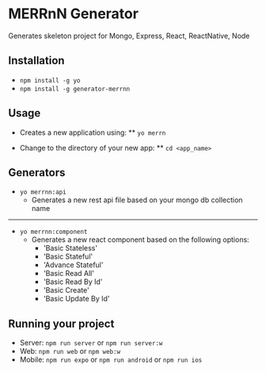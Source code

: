 # MERRnN Generator
Generates skeleton project for Mongo, Express, React, ReactNative, Node

## Installation
* `npm install -g yo`
* `npm install -g generator-merrnn`

## Usage
* Creates a new application using:
** `yo merrn`

* Change to the directory of your new app:
** `cd <app_name>`

## Generators

* `yo merrnn:api`
  * Generates a new rest api file based on your mongo db collection name
---

* `yo merrnn:component`
  * Generates a new react component based on the following options:
    * 'Basic Stateless'
    * 'Basic Stateful'
    * 'Advance Stateful'
    * 'Basic Read All'
    * 'Basic Read By Id'
    * 'Basic Create'
    * 'Basic Update By Id'
    
## Running your project
* Server: `npm run server` or `npm run server:w`
* Web: `npm run web` or `npm web:w`
* Mobile: `npm run expo` or `npm run android` or `npm run ios`
